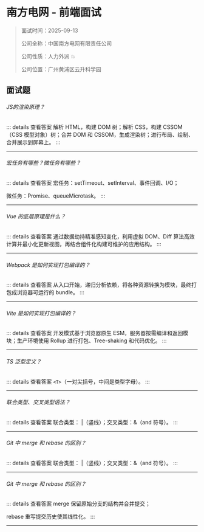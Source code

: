 # 南方电网 - 前端面试

> 面试时间：2025-09-13
>
> 公司全称：中国南方电网有限责任公司
>
> 公司性质：人力外派 💥
>
> 公司位置：广州黄浦区云升科学园

## 面试题

###### JS的渲染原理？

::: details 查看答案
解析 HTML，构建 DOM 树；解析 CSS，构建 CSSOM（CSS 模型对象）树；合并 DOM 和 CSSOM，生成渲染树；进行布局、绘制、合并展示到屏幕上。
:::

---

###### 宏任务有哪些？微任务有哪些？

::: details 查看答案
宏任务：setTimeout、setInterval、事件回调、I/O；

微任务：Promise、queueMicrotask。
:::

---

###### Vue 的底层原理是什么？

::: details 查看答案
通过数据劫持精准感知变化，利用虚拟 DOM、Diff 算法高效计算并最小化更新视图，再结合组件化构建可维护的应用结构。
:::

---

###### Webpack 是如何实现打包编译的？

::: details 查看答案
从入口开始，递归分析依赖，将各种资源转换为模块，最终打包成浏览器可运行的 bundle。
:::

---

###### Vite 是如何实现打包编译的？

::: details 查看答案
开发模式基于浏览器原生 ESM，服务器按需编译和返回模块；生产环境使用 Rollup 进行打包、Tree-shaking 和代码优化。
:::

---

###### TS 泛型定义？

::: details 查看答案
`<T>`（一对尖括号，中间是类型字母）。
:::

---

###### 联合类型、交叉类型语法？

::: details 查看答案
联合类型： |（竖线）；交叉类型：&（and 符号）。
:::

---

###### Git 中 merge 和 rebase 的区别？

::: details 查看答案
联合类型： |（竖线）；交叉类型：&（and 符号）。
:::

---

###### Git 中 merge 和 rebase 的区别？

::: details 查看答案
merge 保留原始分支的结构并合并提交；

rebase 重写提交历史使其线性化。
:::

---

